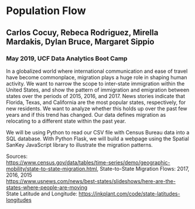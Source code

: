 # Population Flow

## Carlos Cocuy, Rebeca Rodriguez, Mirella Mardakis, Dylan Bruce, Margaret Sippio

### May 2019, UCF Data Analytics Boot Camp

In a globalized world where international communication and ease of travel have become commonplace, migration plays a huge role in shaping human activity. We want to narrow the scope to inter-state immigration within the United States, and show the pattern of immigration and emigration between states over the periods of 2015, 2016, and 2017. News stories indicate that Florida, Texas, and California are the most popular states, respectively, for new residents. We want to analyze whether this holds up over the past few years and if this trend has changed. Our data defines migration as relocating to a different state within the past year.  

We will be using Python to read our CSV file with Census Bureau data into a SQL database. With Python Flask, we will build a webpage using the Spatial SanKey JavaScript library to illustrate the migration patterns.

Sources: <br>https://www.census.gov/data/tables/time-series/demo/geographic-mobility/state-to-state-migration.html, State-to-State Migration Flows: 2017, 2016, 2015<br>https://www.usnews.com/news/best-states/slideshows/here-are-the-states-where-people-are-moving
<br>State Latitude and Longitude: https://inkplant.com/code/state-latitudes-longitudes
